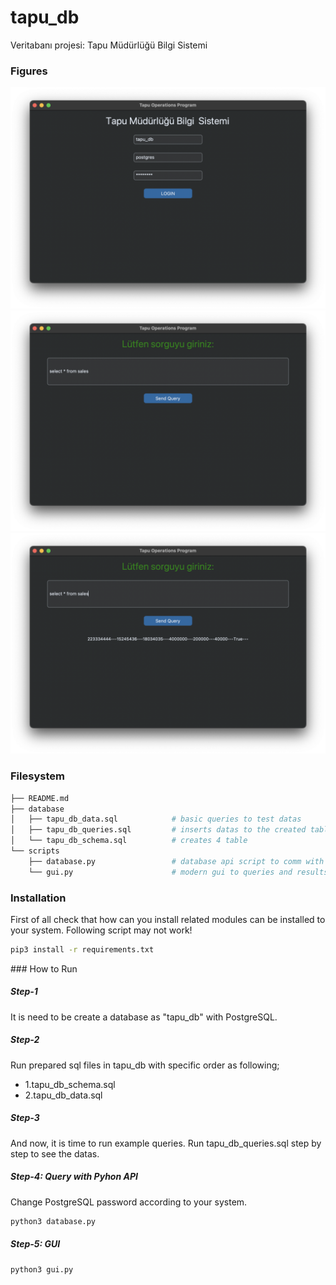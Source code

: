 # tapu_db
Veritabanı projesi: Tapu Müdürlüğü Bilgi Sistemi

### Figures
![panel](figures/panel.png)
![home](figures/home.png)
![result](figures/result.png)

### Filesystem
```bash
├── README.md                      
├── database                    
│   ├── tapu_db_data.sql            # basic queries to test datas
│   ├── tapu_db_queries.sql         # inserts datas to the created tables
│   └── tapu_db_schema.sql          # creates 4 table
└── scripts
    ├── database.py                 # database api script to comm with database
    └── gui.py                      # modern gui to queries and results
```

### Installation
First of all check that how can you install related modules can be installed to your system.
Following script may not work!

```bash
pip3 install -r requirements.txt
```

### How to Run

##### Step-1
It is need to be create a database as "tapu_db" with PostgreSQL.

##### Step-2
Run prepared sql files in tapu_db with specific order as following;

- 1.tapu_db_schema.sql
- 2.tapu_db_data.sql

##### Step-3
And now, it is time to run example queries.
Run tapu_db_queries.sql step by step to see the datas.

##### Step-4: Query with Pyhon API
Change PostgreSQL password according to your system.

```bash
python3 database.py
```

##### Step-5: GUI

```bash
python3 gui.py
```